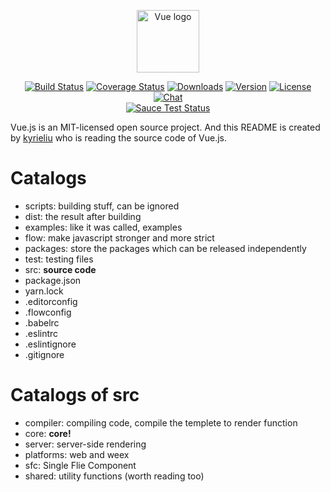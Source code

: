 <p align="center"><a href="https://vuejs.org" target="_blank" rel="noopener noreferrer"><img width="100" src="https://vuejs.org/images/logo.png" alt="Vue logo"></a></p>

<p align="center">
  <a href="https://circleci.com/gh/vuejs/vue/tree/dev"><img src="https://img.shields.io/circleci/project/vuejs/vue/dev.svg" alt="Build Status"></a>
  <a href="https://codecov.io/github/vuejs/vue?branch=dev"><img src="https://img.shields.io/codecov/c/github/vuejs/vue/dev.svg" alt="Coverage Status"></a>
  <a href="https://npmcharts.com/compare/vue?minimal=true"><img src="https://img.shields.io/npm/dm/vue.svg" alt="Downloads"></a>
  <a href="https://www.npmjs.com/package/vue"><img src="https://img.shields.io/npm/v/vue.svg" alt="Version"></a>
  <a href="https://www.npmjs.com/package/vue"><img src="https://img.shields.io/npm/l/vue.svg" alt="License"></a>
  <a href="https://chat.vuejs.org/"><img src="https://img.shields.io/badge/chat-on%20discord-7289da.svg" alt="Chat"></a>
  <br>
  <a href="https://saucelabs.com/u/vuejs"><img src="https://saucelabs.com/browser-matrix/vuejs.svg" alt="Sauce Test Status"></a>
</p>


Vue.js is an MIT-licensed open source project. And this README is created by <a href="http://kyrieliu.cn">kyrieliu</a> who is reading the source code of Vue.js.  
  
  
# Catalogs
- scripts: building stuff, can be ignored
- dist: the result after building
- examples: like it was called, examples
- flow: make javascript stronger and more strict
- packages: store the packages which can be released independently
- test: testing files
- src: **source code**
- package.json
- yarn.lock
- .editorconfig
- .flowconfig
- .babelrc
- .eslintrc
- .eslintignore
- .gitignore  
  
  
# Catalogs of src
- compiler: compiling code, compile the templete to render function
- core: **core!**
- server: server-side rendering
- platforms: web and weex
- sfc: Single Flie Component
- shared: utility functions (worth reading too)  
  
